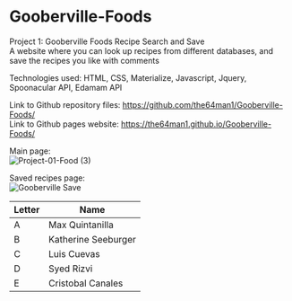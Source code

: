 # Gooberville-Foods
Project 1: Gooberville Foods Recipe Search and Save<br>
A website where you can look up recipes from different databases, and save the recipes you like with comments<br>

Technologies used: HTML, CSS, Materialize, Javascript, Jquery, Spoonacular API, Edamam API<br>

Link to Github repository files: https://github.com/the64man1/Gooberville-Foods/<br>
Link to Github pages website: https://the64man1.github.io/Gooberville-Foods/<br>

Main page:<br>
![Project-01-Food (3)](https://user-images.githubusercontent.com/74144055/115123180-88398280-9f81-11eb-8a8c-a470dde8ef2a.png)<br>

Saved recipes page:<br>
![Gooberville Save](https://user-images.githubusercontent.com/74144055/115123206-9e474300-9f81-11eb-919d-1cfb7480c67b.png)


<table class="tg">
<thead>
  <tr>
    <th class="tg-hyan">Letter</th>
    <th class="tg-hyan">Name</th>
  </tr>
</thead>
<tbody>
  <tr>
    <td class="tg-0lax">A</td>
    <td class="tg-0lax">Max Quintanilla</td>
  </tr>
  <tr>
    <td class="tg-0lax">B</td>
    <td class="tg-0lax">Katherine Seeburger</td>
  </tr>
  <tr>
    <td class="tg-0lax">C</td>
    <td class="tg-0lax">Luis Cuevas</td>
  </tr>
  <tr>
    <td class="tg-0lax">D</td>
    <td class="tg-0lax">Syed Rizvi</td>
  </tr>
  <tr>
    <td class="tg-0lax">E</td>
    <td class="tg-0lax">Cristobal Canales</td>
  </tr>
</tbody>
</table>
